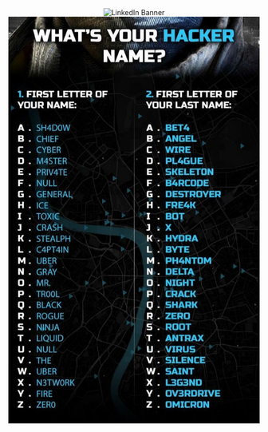 <!--
 <img src="https://github.com/Divyanshu-85/Divyanshu-85/blob/main/Dark-Green-Modern-Initial-Logo-unscreen%20(1).gif" height="200px">
	
<img src="https://github.com/Divyanshu-85/Divyanshu-85/blob/main/Screenshot_2025-01-24-17-27-25-32_40deb401b9ffe8e1df2f1cc5ba480b12.jpg">

<a href="https://github.com/Divyanshu-85/Required-Document/blob/main/Gamer.md"><img src="https://github.com/Divyanshu-85/Divyanshu-85/blob/main/152d5105-2a65-492d-8f78-2ed71763573e.png" height="20px"></a>
-->
<div style="text-align: center;">
  <img src="https://github.com/Divyanshu-85/Divyanshu-85/blob/main/Navy_Blue_Geometric_Technology_LinkedIn_Banner-removebg-preview.png" alt="LinkedIn Banner">
</div>

<!--
<div style="text-align: center;">
  <img src="https://github.com/Divyanshu-85/Divyanshu-85/blob/main/1000179512-removebg-preview.png" alt="Profile Image">
</div>
-->

<img src="https://github.com/CodeCr4cker/CodeCr4cker/blob/main/IMG_20250310_205137.jpg">

